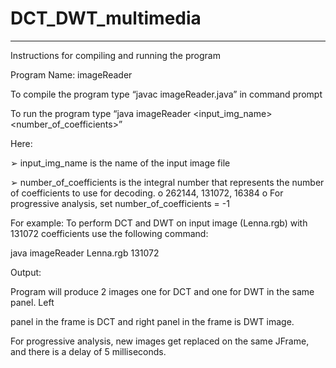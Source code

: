 # DCT_DWT_multimedia
----------------------------------------------------------
Instructions for compiling and running the program

Program Name: imageReader

To compile the program type “javac imageReader.java” in command prompt

To run the program type “java imageReader <input_img_name> <number_of_coefficients>”

Here:

➢ input_img_name is the name of the input image file

➢ number_of_coefficients is the integral number that represents the number of coefficients to use for decoding.
o 262144, 131072, 16384
o For progressive analysis, set number_of_coefficients = -1

For example: To perform DCT and DWT on input image (Lenna.rgb) with 131072 coefficients use the following command:

java imageReader Lenna.rgb 131072

Output:

Program will produce 2 images one for DCT and one for DWT in the same panel. Left

panel in the frame is DCT and right panel in the frame is DWT image.

For progressive analysis, new images get replaced on the same JFrame, and there is a delay of 5 milliseconds.
